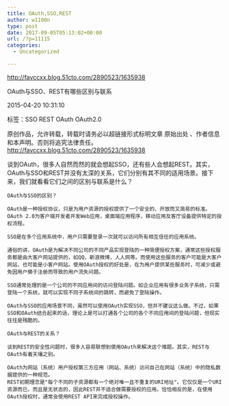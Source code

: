 ```yaml
---
title: OAuth,SSO,REST
author: w1100n
type: post
date: 2017-09-05T05:13:02+00:00
url: /?p=11115
categories:
  - Uncategorized

---
```

http://favccxx.blog.51cto.com/2890523/1635938

OAuth与SSO、REST有哪些区别与联系
  
2015-04-20 10:31:10
  
标签：SSO REST OAuth OAuth2.0
  
原创作品，允许转载，转载时请务必以超链接形式标明文章 原始出处 、作者信息和本声明。否则将追究法律责任。http://favccxx.blog.51cto.com/2890523/1635938
      
谈到OAuth，很多人自然而然的就会想起SSO，还有些人会想起REST。其实，OAuth与SSO和REST并没有太深的关系，它们分别有其不同的适用场景。接下来，我们就看看它们之间的区别与联系是什么？

    OAuth与SSO的区别？
    
    OAuth是一种授权协议，只是为用户资源的授权提供了一个安全的、开放而又简易的标准。OAuth 2.0为客户端开发者开发Web应用，桌面端应用程序，移动应用及客厅设备提供特定的授权流程。
    
    SSO是在多个应用系统中，用户只需要登录一次就可以访问所有相互信任的应用系统。
    
    通俗的讲，OAuth是为解决不同公司的不同产品实现登陆的一种简便授权方案，通常这些授权服务都是由大客户网站提供的，如QQ，新浪微博，人人网等。而使用这些服务的客户可能是大客户网站，也可能是小客户网站。使用OAuth授权的好处是，在为用户提供某些服务时，可减少或避免因用户懒于注册而导致的用户流失问题。
    
    SSO通常处理的是一个公司的不同应用间的访问登陆问题。如企业应用有很多业务子系统，只需登陆一个系统，就可以实现不同子系统间的跳转，而避免了登陆操作。
    
    OAuth与SSO的应用场景不同，虽然可以使用OAuth实现SSO，但并不建议这么做。不过，如果SSO和OAuth结合起来的话，理论上是可以打通各个公司的各个不同应用间的登陆问题，但现实往往是残酷的。
    
    OAuth与REST的关系？
    
    谈到REST的安全性问题时，很多人容易联想到使用OAuth来解决这个难题。其实，REST与OAuth有着天壤之别。
    
    OAuth为网站（系统）用户授权第三方应用（网站、系统）访问自己在网站（系统）中的隐私数据提供的一种规范。
    REST初期理念是"每个不同的子资源都有一个绝对唯一且不重复的URI地址"。它仅仅是一个URI资源而已，而且是无状态的，因此REST并不适合做需要授权的应用。恰恰相反的是，在使用OAuth授权时，通常会使用REST API来完成授权操作。